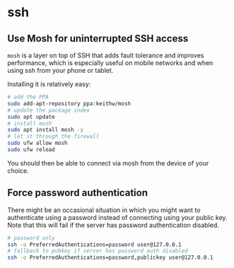 # ssh

## Use Mosh for uninterrupted SSH access

`mosh` is a layer on top of SSH that adds fault tolerance and improves performance, which is especially useful on mobile networks and when using ssh from your phone or tablet.

Installing it is relatively easy:

```bash
# add the PPA
sudo add-apt-repository ppa:keithw/mosh
# update the package index
sudo apt update
# install mosh
sudo apt install mosh -y
# let it through the firewall
sudo ufw allow mosh
sudo ufw reload
```

You should then be able to connect via mosh from the device of your choice.

## Force password authentication

There might be an occasional situation in which you might want to authenticate using a password instead of connecting using your public key. Note that this will fail if the server has password authentication disabled.

```bash
# password only
ssh -o PreferredAuthentications=password user@127.0.0.1
# fallback to pubkey if server has password auth disabled
ssh -o PreferredAuthentications=password,publickey user@127.0.0.1
```

